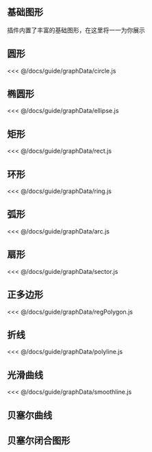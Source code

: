 ## 基础图形

插件内置了丰富的基础图形，在这里将一一为你展示

## 圆形

<!-- <demo :config="circle" /> -->

<fold-box>
<<< @/docs/guide/graphData/circle.js
</fold-box>

## 椭圆形

<!-- <demo :config="ellipse" /> -->

<fold-box>
<<< @/docs/guide/graphData/ellipse.js
</fold-box>

## 矩形

<!-- <demo :config="rect" /> -->

<fold-box>
<<< @/docs/guide/graphData/rect.js
</fold-box>

## 环形

<!-- <demo :config="ring" /> -->

<fold-box>
<<< @/docs/guide/graphData/ring.js
</fold-box>

## 弧形

<!-- <demo :config="arc" /> -->

<fold-box>
<<< @/docs/guide/graphData/arc.js
</fold-box>

## 扇形

<!-- <demo :config="sector" /> -->

<fold-box>
<<< @/docs/guide/graphData/sector.js
</fold-box>

## 正多边形

<!-- <demo :config="regPolygon" /> -->

<fold-box>
<<< @/docs/guide/graphData/regPolygon.js
</fold-box>

## 折线

<!-- <demo :config="polyline" /> -->

<fold-box>
<<< @/docs/guide/graphData/polyline.js
</fold-box>

## 光滑曲线

<!-- <demo :config="smoothline" /> -->

<fold-box>
<<< @/docs/guide/graphData/smoothline.js
</fold-box>

## 贝塞尔曲线

<demo :config="bezierCurve" />

## 贝塞尔闭合图形

<demo :config="bezierGraph" />

<script>

import circle from './graphData/circle.js'
import ellipse from './graphData/ellipse.js'
import rect from './graphData/rect.js'
import ring from './graphData/ring.js'
import arc from './graphData/arc.js'
import sector from './graphData/sector.js'
import regPolygon from './graphData/regPolygon.js'
import polyline from './graphData/polyline.js'
import smoothline from './graphData/smoothline.js'
import bezierCurve from './graphData/bezierCurve.js'
import bezierGraph from './graphData/bezierGraph.js'

export default {
  data () {
    return {
      circle,
      ellipse,
      rect,
      ring,
      arc,
      sector,
      regPolygon,
      polyline,
      smoothline,
      bezierCurve,
      bezierGraph
    }
  }
}

</script>